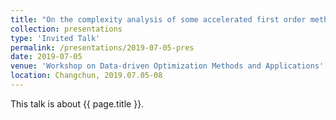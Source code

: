 ```yaml
---
title: "On the complexity analysis of some accelerated first order methods without "restart""
collection: presentations
type: 'Invited Talk'
permalink: /presentations/2019-07-05-pres
date: 2019-07-05
venue: 'Workshop on Data-driven Optimization Methods and Applications'
location: Changchun, 2019.07.05-08
---
```


This talk is about {{ page.title }}.
